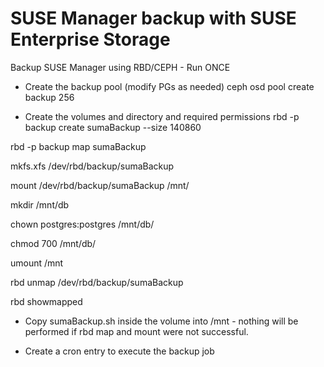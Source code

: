 # SUSE Manager backup with SUSE Enterprise Storage

Backup SUSE Manager using RBD/CEPH - Run ONCE

- Create the backup pool (modify PGs as needed)
ceph osd pool create backup 256

- Create the volumes and directory and required permissions
rbd -p backup create sumaBackup --size 140860

rbd -p backup map sumaBackup

mkfs.xfs /dev/rbd/backup/sumaBackup

mount /dev/rbd/backup/sumaBackup /mnt/

mkdir /mnt/db

chown postgres:postgres /mnt/db/

chmod 700 /mnt/db/

umount /mnt

rbd unmap /dev/rbd/backup/sumaBackup

rbd showmapped

- Copy sumaBackup.sh inside the volume into /mnt - nothing will be performed if rbd map and mount were not successful.

- Create a cron entry to execute the backup job
